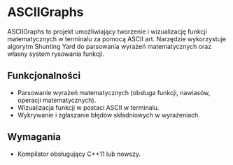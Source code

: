 # ASCIIGraphs

ASCIIGraphs to projekt umożliwiający tworzenie i wizualizację funkcji matematycznych w terminalu za pomocą ASCII art. Narzędzie wykorzystuje algorytm Shunting Yard do parsowania wyrażeń matematycznych oraz własny system rysowania funkcji.

## Funkcjonalności

- Parsowanie wyrażeń matematycznych (obsługa funkcji, nawiasów, operacji matematycznych).
- Wizualizacja funkcji w postaci ASCII w terminalu.
- Wykrywanie i zgłaszanie błędów składniowych w wyrażeniach.

## Wymagania

- Kompilator obsługujący C++11 lub nowszy.
